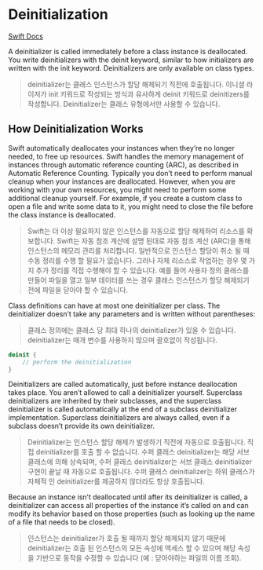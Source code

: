 # Deinitialization

[Swift Docs](https://docs.swift.org/swift-book/LanguageGuide/Deinitialization.html)  

A deinitializer is called immediately before a class instance is deallocated. You write deinitializers with the deinit keyword, similar to how initializers are written with the init keyword. Deinitializers are only available on class types.
> deinitializer는 클래스 인스턴스가 할당 해제되기 직전에 호출됩니다. 이니셜 라이저가 init 키워드로 작성되는 방식과 유사하게 deinit 키워드로 deinitizers를 작성합니다. Deinitializer는 클래스 유형에서만 사용할 수 있습니다.


## How Deinitialization Works

Swift automatically deallocates your instances when they’re no longer needed, to free up resources. Swift handles the memory management of instances through automatic reference counting (ARC), as described in Automatic Reference Counting. Typically you don’t need to perform manual cleanup when your instances are deallocated. However, when you are working with your own resources, you might need to perform some additional cleanup yourself. For example, if you create a custom class to open a file and write some data to it, you might need to close the file before the class instance is deallocated.
> Swift는 더 이상 필요하지 않은 인스턴스를 자동으로 할당 해제하여 리소스를 확보합니다. Swift는 자동 참조 계산에 설명 된대로 자동 참조 계산 (ARC)을 통해 인스턴스의 메모리 관리를 처리합니다. 일반적으로 인스턴스 할당이 취소 될 때 수동 정리를 수행 할 필요가 없습니다. 그러나 자체 리소스로 작업하는 경우 몇 가지 추가 정리를 직접 수행해야 할 수 있습니다. 예를 들어 사용자 정의 클래스를 만들어 파일을 열고 일부 데이터를 쓰는 경우 클래스 인스턴스가 할당 해제되기 전에 파일을 닫아야 할 수 있습니다.

Class definitions can have at most one deinitializer per class. The deinitializer doesn’t take any parameters and is written without parentheses:
> 클래스 정의에는 클래스 당 최대 하나의 deinitializer가 있을 수 있습니다. deinitializer는 매개 변수를 사용하지 않으며 괄호없이 작성됩니다.

```swift
deinit {
    // perform the deinitialization
}
```  

Deinitializers are called automatically, just before instance deallocation takes place. You aren’t allowed to call a deinitializer yourself. Superclass deinitializers are inherited by their subclasses, and the superclass deinitializer is called automatically at the end of a subclass deinitializer implementation. Superclass deinitializers are always called, even if a subclass doesn’t provide its own deinitializer.
> Deinitializer는 인스턴스 할당 해제가 발생하기 직전에 자동으로 호출됩니다. 직접 deinitializer를 호출 할 수 없습니다. 수퍼 클래스 deinitializer는 해당 서브 클래스에 의해 상속되며, 수퍼 클래스 deinitializer는 서브 클래스 deinitializer 구현이 끝날 때 자동으로 호출됩니다. 수퍼 클래스 deinitializer는 하위 클래스가 자체적 인 deinitializer를 제공하지 않더라도 항상 호출됩니다.

Because an instance isn’t deallocated until after its deinitializer is called, a deinitializer can access all properties of the instance it’s called on and can modify its behavior based on those properties (such as looking up the name of a file that needs to be closed).
> 인스턴스는 deinitializer가 호출 될 때까지 할당 해제되지 않기 때문에 deinitializer는 호출 된 인스턴스의 모든 속성에 액세스 할 수 있으며 해당 속성을 기반으로 동작을 수정할 수 있습니다 (예 : 닫아야하는 파일의 이름 조회).
